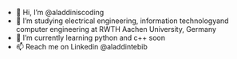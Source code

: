 - 👋 Hi, I’m @aladdiniscoding
- 👀 I’m studying electrical engineering, information technologyand computer engineering at RWTH Aachen University, Germany
- 🌱 I’m currently learning python and c++ soon
- 📫 Reach me on Linkedin @aladdintebib

<!---
aladdiniscoding/aladdiniscoding is a ✨ special ✨ repository because its `README.md` (this file) appears on your GitHub profile.
You can click the Preview link to take a look at your changes.
--->
